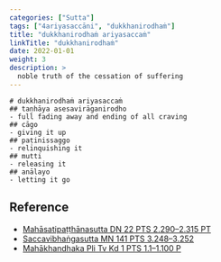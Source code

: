 ```yaml
---
categories: ["Sutta"]
tags: ["4ariyasaccāni", "dukkhanirodhaṁ"]
title: "dukkhanirodhaṁ ariyasaccaṁ"
linkTitle: "dukkhanirodhaṁ"
date: 2022-01-01
weight: 3
description: >
  noble truth of the cessation of suffering
---
```


```markmap
# dukkhanirodhaṁ ariyasaccaṁ
## taṇhāya asesavirāganirodho
- full fading away and ending of all craving
## cāgo
- giving it up
## paṭinissaggo
- relinquishing it
## mutti
- releasing it
## anālayo
- letting it go
```

## Reference

- [Mahāsatipaṭṭhānasutta DN 22 PTS 2.290–2.315 PT](https://suttacentral.net/dn22)
- [Saccavibhaṅgasutta MN 141 PTS 3.248–3.252](https://suttacentral.net/mn141)
- [Mahākhandhaka Pli Tv Kd 1 PTS 1.1–1.100 P](https://suttacentral.net/pli-tv-kd1)